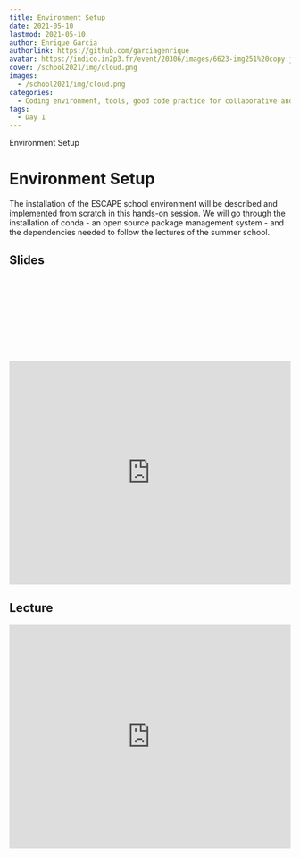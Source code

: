 ```yaml
---
title: Environment Setup
date: 2021-05-10
lastmod: 2021-05-10
author: Enrique Garcia
authorlink: https://github.com/garciagenrique
avatar: https://indico.in2p3.fr/event/20306/images/6623-img251%20copy.jpeg
cover: /school2021/img/cloud.png
images:
  - /school2021/img/cloud.png
categories:
  - Coding environment, tools, good code practice for collaborative and continuous developments
tags:
  - Day 1
---
```


Environment Setup

<!--more-->
<!---->

<!-- Dear instructor:
* The dates at the top of this markdown (.md) document will help order the classes in the portal.
Please, if you don't need to, do not change the one that is now.
* Take into account that there is a feature in the dates: if you use a date in the future, the class will be not visible in the portal until the date you have assigned.
* You can create dedicated folders if you need to.
* But if you simply need to add some pictures, you can use the folder ../static/img/ mentioned at the top as /school2021/img/
-->

<!---->

# Environment Setup

The installation of the ESCAPE school environment will be described and implemented from scratch in this hands-on session. 
We will go through the installation of conda - an open source package management system - and the dependencies needed to 
follow the lectures of the summer school.

## Slides

<object data="https://indico.in2p3.fr/event/20306/contributions/94709/attachments/64620/89713/20210607_eschool21_Environment_setup.pdf" type="application/pdf" width="100%" height="550px">
    <embed src="https://indico.in2p3.fr/event/20306/contributions/94709/attachments/64620/89713/20210607_eschool21_Environment_setup.pdf">    
    </embed>
</object>


<iframe frameborder="0" height="400" width="100%" scrolling="yes" src="https://nbviewer.jupyter.org/github/escape2020/school2021/blob/main/env_setup/notebooks_lecture/Notebook-tutorial_basics.ipynb"></iframe>


## Lecture

<iframe width="100%" height="400" src="https://www.youtube.com/embed/e1dIWFBwD_E" title="YouTube video player" frameborder="0" allow="accelerometer; autoplay; clipboard-write; encrypted-media; gyroscope; picture-in-picture" allowfullscreen></iframe>
